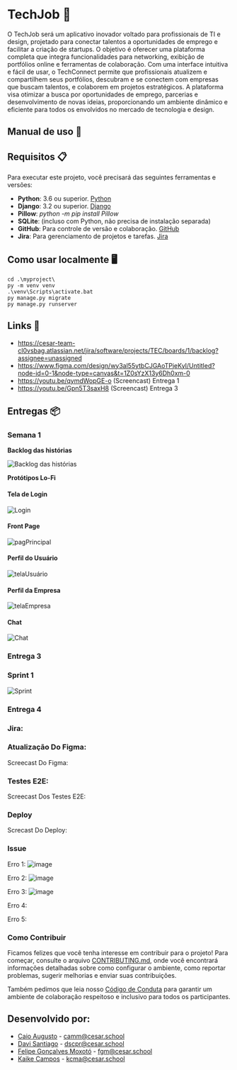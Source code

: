 # TechJob 🚀

O TechJob será um aplicativo inovador voltado para profissionais de TI e design, projetado para conectar talentos a oportunidades de emprego e facilitar a criação de startups. O objetivo é oferecer uma plataforma completa que integra funcionalidades para networking, exibição de portfólios online e ferramentas de colaboração. Com uma interface intuitiva e fácil de usar, o TechConnect permite que profissionais atualizem e compartilhem seus portfólios, descubram e se conectem com empresas que buscam talentos, e colaborem em projetos estratégicos. A plataforma visa otimizar a busca por oportunidades de emprego, parcerias e desenvolvimento de novas ideias, proporcionando um ambiente dinâmico e eficiente para todos os envolvidos no mercado de tecnologia e design.

## Manual de uso 📖

## Requisitos 📋

Para executar este projeto, você precisará das seguintes ferramentas e versões:

- **Python**: 3.6 ou superior. [Python](https://www.python.org/downloads/)
- **Django**: 3.2 ou superior. [Django](https://www.djangoproject.com/)
- **Pillow**: _python -m pip install Pillow_
- **SQLite**: (incluso com Python, não precisa de instalação separada)
- **GitHub**: Para controle de versão e colaboração. [GitHub](https://github.com/)
- **Jira**: Para gerenciamento de projetos e tarefas. [Jira](https://www.atlassian.com/software/jira)

## Como usar localmente 🖥
```
cd .\myproject\
py -m venv venv
.\venv\Scripts\activate.bat
py manage.py migrate
py manage.py runserver
```

## Links 🔗
- https://cesar-team-cl0vsbag.atlassian.net/jira/software/projects/TEC/boards/1/backlog?assignee=unassigned
- https://www.figma.com/design/wy3al55ytbCJGAoTPjeKyI/Untitled?node-id=0-1&node-type=canvas&t=1Z0sYzX13y6Dh0xm-0
- https://youtu.be/qymdWopGE-o (Screencast) Entrega 1
- https://youtu.be/Gpn5T3saxH8 (Screencast) Entrega 3

## Entregas 📦

### Semana 1

**Backlog das histórias**

![Backlog das histórias](img/historias.png)

**Protótipos Lo-Fi**

#### Tela de Login
![Login](img/login.png)

#### Front Page

![pagPrincipal](img/frontpage.png)

#### Perfil do Usuário

![telaUsuário](img/perfilusuario.png)

#### Perfil da Empresa

![telaEmpresa](img/perfilempresa.png)

#### Chat

![Chat](img/chat.png)


### Entrega 3

### Sprint 1

![Sprint](img/sprint.png)

### Entrega 4


### Jira:

### Atualização Do Figma:

Screecast Do Figma:

### Testes E2E:

Screecast Dos Testes E2E:

### Deploy

Screcast Do Deploy:

### Issue

Erro 1:
![image](https://github.com/user-attachments/assets/9196cff5-11e6-4a54-b92a-cc722c09a20b)

Erro 2:
![image](https://github.com/user-attachments/assets/c61fe7f7-1977-49a4-b41a-eb1793dd7259)

Erro 3:
![image](https://github.com/user-attachments/assets/6f77998b-a511-433e-b657-93eaee04433e)

Erro 4:


Erro 5:


### Como Contribuir

Ficamos felizes que você tenha interesse em contribuir para o projeto! Para começar, consulte o arquivo [CONTRIBUTING.md](CONTRIBUTING.md), onde você encontrará informações detalhadas sobre como configurar o ambiente, como reportar problemas, sugerir melhorias e enviar suas contribuições.

Também pedimos que leia nosso [Código de Conduta](https://github.com/kaik-e/TechJob/blob/main/CODE_OF_CONDUCT.md) para garantir um ambiente de colaboração respeitoso e inclusivo para todos os participantes.

## Desenvolvido por:

- [Caio Augusto](https://github.com/CaioAugustoMachadoDeMelo) - camm@cesar.school
- [Davi Santiago](https://github.com/Davicas01) - dscpr@cesar.school
- [Felipe Gonçalves Moxotó](https://github.com/Moxoto2k) - fgm@cesar.school
- [Kaike Campos](https://github.com/Kaik-e) - kcma@cesar.school 


